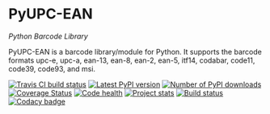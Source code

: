 # PyUPC-EAN #

*Python Barcode Library*

PyUPC-EAN is a barcode library/module for Python. It supports the barcode formats upc-e, upc-a, ean-13, ean-8, ean-2, ean-5, itf14, codabar, code11, code39, code93, and msi.

[![Travis CI build status](https://api.travis-ci.org/GameMaker2k/PyUPC-EAN.svg?branch=master)](https://travis-ci.org/GameMaker2k/PyUPC-EAN) [![Latest PyPI version](https://img.shields.io/pypi/v/PyUPC-EAN.png)](https://pypi.python.org/pypi/PyUPC-EAN/) [![Number of PyPI downloads](https://img.shields.io/pypi/dm/PyUPC-EAN.png)](https://pypi.python.org/pypi/PyUPC-EAN/) [![Coverage Status](https://coveralls.io/repos/github/GameMaker2k/PyUPC-EAN/badge.svg?branch=master)](https://coveralls.io/github/GameMaker2k/PyUPC-EAN?branch=master) [![Code health](https://landscape.io/github/GameMaker2k/PyUPC-EAN/master/landscape.png)](https://landscape.io/github/GameMaker2k/PyUPC-EAN/master) [![Project stats](https://www.openhub.net/p/PyUPC-EAN/widgets/project_thin_badge.gif)](https://www.openhub.net/p/PyUPC-EAN) [![Build status](https://drone.io/github.com/GameMaker2k/PyUPC-EAN/status.png)](https://drone.io/github.com/GameMaker2k/PyUPC-EAN/latest) [![Codacy badge](https://www.codacy.com/project/badge/711c4c045f1347709dc5dbbcf686e434)](https://www.codacy.com/public/kazukiprzyborowski/PyUPC-EAN)
